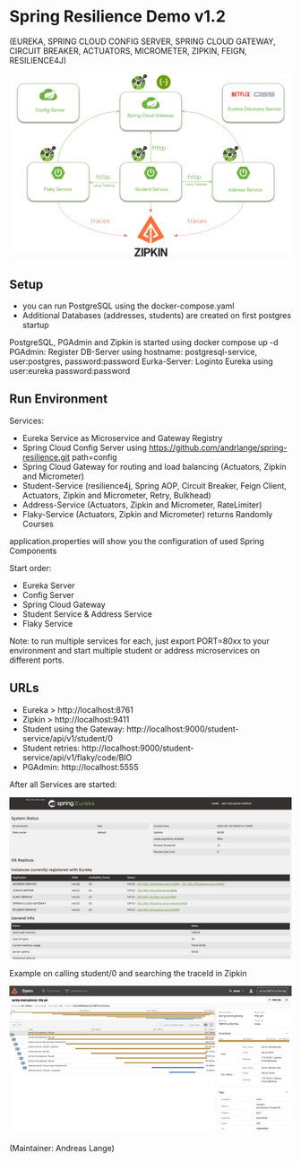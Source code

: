 # Spring Resilience Demo v1.2

(EUREKA, SPRING CLOUD CONFIG SERVER, SPRING CLOUD GATEWAY, CIRCUIT BREAKER, ACTUATORS, MICROMETER, ZIPKIN, FEIGN, 
RESILIENCE4J)

![Resilience Demo](docs/resilience-demo.png)
## Setup
- you can run PostgreSQL using the docker-compose.yaml
- Additional Databases (addresses, students) are created on first postgres startup

PostgreSQL, PGAdmin and Zipkin is started using docker compose up -d
PGAdmin: Register DB-Server using hostname: postgresql-service, user:postgres, password:password
Eurka-Server: Loginto Eureka using user:eureka password:password

## Run Environment

Services:
- Eureka Service as Microservice and Gateway Registry
- Spring Cloud Config Server using https://github.com/andrlange/spring-resilience.git path=config
- Spring Cloud Gateway for routing and load balancing (Actuators, Zipkin and Micrometer)
- Student-Service (resilience4j, Spring AOP, Circuit Breaker, Feign Client, Actuators, Zipkin and Micrometer, Retry, 
  Bulkhead)
- Address-Service (Actuators, Zipkin and Micrometer, RateLimiter)
- Flaky-Service (Actuators, Zipkin and Micrometer) returns Randomly Courses

application.properties will show you the configuration of used Spring Components

Start order:
- Eureka Server
- Config Server
- Spring Cloud Gateway
- Student Service & Address Service
- Flaky Service

Note: to run multiple services for each, just export PORT=80xx to your environment and start multiple student or 
address microservices on different ports.

## URLs
- Eureka > http://localhost:8761
- Zipkin > http://localhost:9411
- Student using the Gateway: http://localhost:9000/student-service/api/v1/student/0
- Student retries: http://localhost:9000/student-service/api/v1/flaky/code/BIO
- PGAdmin: http://localhost:5555

After all Services are started:

![Eureka](docs/eureka.png)

Example on calling student/0 and searching the traceId in Zipkin

![Zipkin](docs/zipkin.png)

(Maintainer: Andreas Lange)